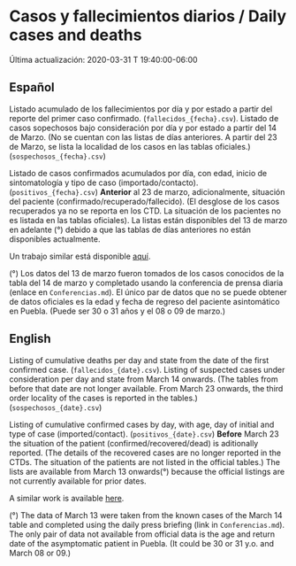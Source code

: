 # Casos y fallecimientos  diarios / Daily cases and deaths

Última actualización: 2020-03-31 T 19:40:00-06:00

## Español

Listado acumulado de los fallecimientos por día y por estado a partir del reporte del primer caso confirmado. (```fallecidos_{fecha}.csv```).
Listado de casos sopechosos bajo consideración por día y por estado a partir del 14 de Marzo. (No se cuentan con las listas de días anteriores. A partir del 23 de Marzo, se lista la localidad de los casos en las tablas oficiales.) (```sospechosos_{fecha}.csv```)

Listado de casos confirmados acumulados  por día, con edad, inicio de sintomatología y tipo de caso (importado/contacto). (```positivos_{fecha}.csv```)
**Anterior** al 23 de marzo, adicionalmente, situación del paciente (confirmado/recuperado/fallecido). (El desglose de los casos recuperados ya no se reporta en los CTD. La situación de los pacientes no es listada en las tablas oficiales).
La listas están disponibles del 13 de marzo en adelante (°) debido a que las tablas de días anteriores no están disponibles actualmente.

Un trabajo similar está disponible [aquí](https://github.com/guzmart/covid19_mex).

(°) Los datos del 13 de marzo fueron tomados de los casos conocidos de la tabla del 14 de marzo y completado usando la conferencia de prensa diaria (enlace en ```Conferencias.md```). El único par de datos que no se puede obtener de datos oficiales es la edad y fecha de regreso del paciente asintomático en Puebla. (Puede ser 30 o 31 años y el 08 o 09 de marzo.)

## English

Listing of cumulative deaths per day and state from the date of the first confirmed case. (```fallecidos_{date}.csv```).
Listing of suspected cases under consideration per day and state from March 14 onwards. (The tables from before that date are not longer available. From March 23 onwards, the third order locality of the cases is reported in the tables.) (```sospechosos_{date}.csv```)

Listing of cumulative confirmed cases by day, with age, day of initial and type of case (imported/contact). (```positivos_{date}.csv```)
**Before** March 23 the situation of the patient (confirmed/recovered/dead) is aditionally reported. (The details of the recovered cases are no longer reported in the CTDs. The situation of the patients are not listed in the official tables.)
The lists are available from March 13 onwards(°) because the official listings are not currently available for prior dates.

A similar work is available [here](https://github.com/guzmart/covid19_mex).

(°) The data of March 13 were taken from the known cases of the March 14 table and completed using the daily press briefing (link in ```Conferencias.md```). The only pair of data not available from official data is the age and  return date of the asymptomatic patient in Puebla. (It could be 30 or 31 y.o. and March 08 or 09.)
